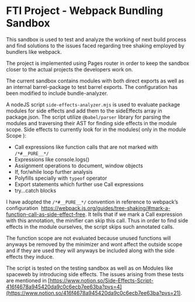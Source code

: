 # FTI Project - Webpack Bundling Sandbox
This sandbox is used to test and analyze the working of next build process and find solutions to the issues faced regarding tree shaking employed by bundlers like webpack.

The project is implemented using Pages router in order to keep the sandbox closer to the actual projects the developers work on.

The current sandbox contains modules with both direct exports as well as an internal barrel-package to test barrel exports. The configuration has been modified to include bundle-analyzer.

A nodeJS script `side-effects-analyzer.mjs` is used to evaluate package modules for side effects and add them to the sideEffects array in package.json. The script utilize `@babel/parser` library for parsing the modules and traversing their AST for finding side effects in the module scope.
Side effects to currently look for in the modules( only in the module Scope ):

- Call expressions like function calls that are not marked with `/*#__PURE__*/`
- Expressions like console.logs()
- Assignment operations to document, window objects
- If, for/while loop further analysis
- Polyfills specially with `typeof` operator
- Export statements which further use Call expressions
- try…catch blocks

I have adopted the `/*#__PURE__*/` convention in reference to webpack’s configuration  https://webpack.js.org/guides/tree-shaking/#mark-a-function-call-as-side-effect-free. It tells that if we mark a Call expression with this annotation, the minifier can skip this call. Thus in order to find side effects in the module ourselves, the script skips such annotated calls.

The function scope are not evaluated because unused functions will anyways be removed by the minimizer and wont affect the outside scope and if they are used they will anyways be included along with the side effects they induce.

The script is tested on the testing sandbox as well as on Modules like spaceweb by introducing side effects. The issues arising from these tests are mentioned in [https://www.notion.so/Side-Effects-Script-416f4678a945420da9c0c6ecb7ee63ba?pvs=4](https://www.notion.so/416f4678a945420da9c0c6ecb7ee63ba?pvs=21).